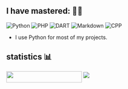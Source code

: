 

## I have mastered: 👨‍💻	

![Python](https://img.shields.io/badge/-Python-%230075a8?logo=python&logoColor=white&style=flat-square) ![PHP](https://img.shields.io/badge/-PHP-%23e9c241?logo=nim&logoColor=white&style=flat-square)
![DART](https://img.shields.io/badge/-dart-%23e9c241?logo=nim&logoColor=white&style=flat-square) ![Markdown](https://img.shields.io/badge/-Markdown-%23e9c241?logo=nim&logoColor=white&style=flat-square) ![CPP](https://img.shields.io/badge/-Cpp-%23e9c241?logo=nim&logoColor=white&style=flat-square)

* I use Python for most of my projects.

## statistics 📊
<img src="https://gpvc.arturio.dev/Scorpian-my" align="center" width=200 height=30  />
<img src="https://github-readme-stats.vercel.app/api?username=Scorpian-my&show_icons=true&count_private=true">
